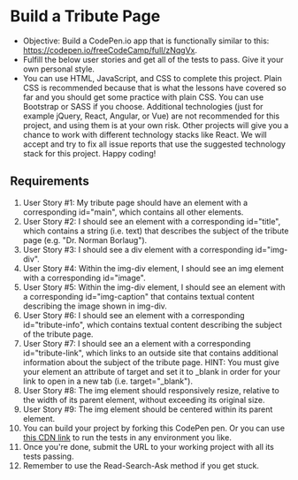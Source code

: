 # Build a Tribute Page

* Objective: Build a CodePen.io app that is functionally similar to this: https://codepen.io/freeCodeCamp/full/zNqgVx.
* Fulfill the below user stories and get all of the tests to pass. Give it your own personal style.
* You can use HTML, JavaScript, and CSS to complete this project. Plain CSS is recommended because that is what the lessons have covered so far and you should get some practice with plain CSS. You can use Bootstrap or SASS if you choose. Additional technologies (just for  example jQuery, React, Angular, or Vue) are not recommended for this project, and using them is at your own risk. Other projects will give you a chance to work with different technology stacks like React. We will accept and try to fix all issue reports that use the suggested  technology stack for this project. Happy coding!

## Requirements

1. User Story #1: My tribute page should have an element with a corresponding id="main", which contains all other elements.
2. User Story #2: I should see an element with a corresponding id="title", which contains a string (i.e. text) that describes the subject of the tribute page (e.g. "Dr. Norman Borlaug").
3. User Story #3: I should see a div element with a corresponding id="img-div".
4. User Story #4: Within the img-div element, I should see an img element with a corresponding id="image".
5. User Story #5: Within the img-div element, I should see an element with a corresponding id="img-caption" that contains textual content describing the image shown in img-div.
6. User Story #6: I should see an element with a corresponding id="tribute-info", which contains textual content describing the subject of the tribute page.
7. User Story #7: I should see an a element with a corresponding id="tribute-link", which links to an outside site that contains additional information about the subject of the tribute page. HINT: You must give your element an attribute of target and set it to _blank in order for your link to open in a new tab (i.e. target="_blank").
8. User Story #8: The img element should responsively resize, relative to the width of its parent element, without exceeding its original size.
9. User Story #9: The img element should be centered within its parent element.
10. You can build your project by forking this CodePen pen. Or you can use [this CDN link](https://cdn.freecodecamp.org/testable-projects-fcc/v1/bundle.js) to run the tests in any environment you like.
11. Once you're done, submit the URL to your working project with all its tests passing.
12. Remember to use the Read-Search-Ask method if you get stuck.